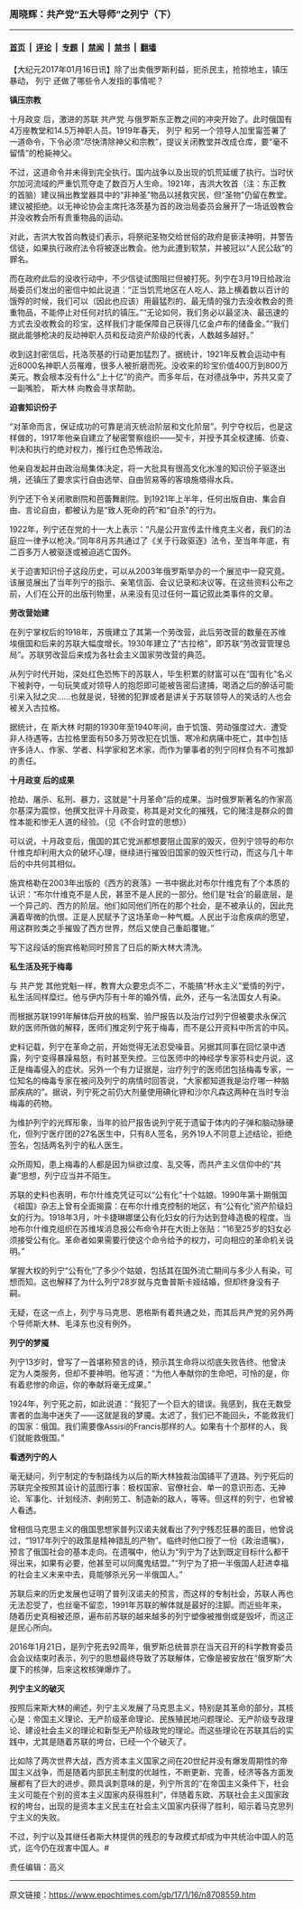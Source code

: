 ### 周晓辉：共产党“五大导师”之列宁（下）

---

#### [首页](../../../..?n8708559) &nbsp;|&nbsp; [评论](../../../../../epoch-comment?n8708559) &nbsp;|&nbsp; [专题](../../../../../epoch-special?n8708559) &nbsp;|&nbsp; [禁闻](../../../../../epoch-news?n8708559) &nbsp;|&nbsp; [禁书](../../../../../books?n8708559) &nbsp;|&nbsp; [翻墙](https://github.com/gfw-breaker/nogfw/blob/master/README.md?n8708559)


<div class="post_content" id="artbody" itemprop="articleBody">
 <!-- article content begin -->
 <p>
  【大纪元2017年01月16日讯】除了出卖俄罗斯利益，扼杀民主，抢掠地主，镇压暴动，
  <ok href="https://www.epochtimes.com/gb/tag/%E5%88%97%E5%AE%81.html">
   列宁
  </ok>
  还做了哪些令人发指的事情呢？
  <strong>
   <br/>
  </strong>
 </p>
 <p>
  <strong>
   镇压宗教
  </strong>
 </p>
 <p>
  <ok href="https://www.epochtimes.com/gb/tag/%E5%8D%81%E6%9C%88%E6%94%BF%E5%8F%98.html">
   十月政变
  </ok>
  后，激进的苏联
  <ok href="https://www.epochtimes.com/gb/tag/%E5%85%B1%E4%BA%A7%E5%85%9A.html">
   共产党
  </ok>
  与俄罗斯东正教之间的冲突开始了。此时俄国有4万座教堂和14.5万神职人员。1919年春天，
  <ok href="https://www.epochtimes.com/gb/tag/%E5%88%97%E5%AE%81.html">
   列宁
  </ok>
  和另一个领导人加里甯签署了一道命令，下令必须“尽快清除神父和宗教”，提议关闭教堂并改成仓库，要“毫不留情”的枪毙神父。
 </p>
 <p>
  不过，这道命令并未得到完全执行。国内战争以及出现的饥荒延缓了执行。当时伏尔加河流域的严重饥荒夺走了数百万人生命。1921年，吉洪大牧首（注：东正教的首脑）建议捐出教堂器具中的“非神圣”物品以拯救灾民，但“圣物”仍留在教堂。建议被拒绝。以无神论协会主席托洛茨基为首的政治局委员会展开了一场诋毁教会并没收教会所有贵重物品的运动。
 </p>
 <p>
  对此，吉洪大牧首向教徒们表示，将祭祀圣物交给世俗的政府是亵渎神明，并警告信徒，如果执行政府法令将被逐出教会。他为此遭到软禁，并被冠以“人民公敌”的罪名。
 </p>
 <p>
  而在政府此后的没收行动中，不少信徒试图阻拦但被打死。列宁在3月19日给政治局委员们发出的密信中如此说道：“正当饥荒地区在人吃人、路上横着数以百计的饿殍的时候，我们可以（因此也应该）用最猛烈的、最无情的强力去没收教会的贵重物品，不能停止对任何对抗的镇压。”“无论如何，我们务必以最坚决、最迅速的方式去没收教会的珍宝，这样我们才能保障自己获得几亿金卢布的储备金。”“我们据此能够枪决的反动神职人员和反动资产阶级的代表，人数越多越好。”
 </p>
 <p>
  收到这封密信后，托洛茨基的行动更加猛烈了。据统计，1921年反教会运动中有近8000名神职人员罹难，很多人被折磨而死。没收来的珍宝价值400万到800万美元。教会根本没有什么“上十亿”的资产。而多年后，在对德战争中，苏共又变了一副嘴脸，
  <ok href="https://www.epochtimes.com/gb/tag/%E6%96%AF%E5%A4%A7%E6%9E%97.html">
   斯大林
  </ok>
  向教会寻求帮助。
 </p>
 <p>
  <strong>
   迫害知识份子
   <br/>
  </strong>
 </p>
 <p>
  “对革命而言，保证成功的可靠是消灭统治阶层和文化阶层”。列宁夺权后，也是这样做的，1917年他亲自建立了秘密警察组织——契卡，并授予其全权逮捕、侦查、判决和执行的绝对权力，推行红色恐怖政治。
 </p>
 <p>
  他亲自发起并由政治局集体决定，将一大批具有很高文化水准的知识份子驱逐出境，还镇压了要求实行自由选举、自由贸易等的客琅施塔得水兵。
 </p>
 <p>
  列宁还下令关闭歌剧院和芭蕾舞剧院。到1921年上半年，任何出版自由、集会自由、言论自由，都被认为是“致人死命的药”和“自杀”的行为。
 </p>
 <p>
  1922年，列宁还在党的十一大上表示：“凡是公开宣传孟什维克主义者，我们的法庭应一律予以枪决。”同年8月苏共通过了《关于行政驱逐》法令，至当年年底，有二百多万人被驱逐或被迫逃亡国外。
 </p>
 <p>
  关于迫害知识份子这段历史，可以从2003年俄罗斯举办的一个展览中一窥究竟。该展览展出了当年列宁的指示、亲笔信函、会议记录和决议等。在这些资料公布之前，人们在公开的出版刊物里，从来没有见过任何一篇记叙此类事件的文章。
 </p>
 <p>
  <strong>
   劳改营始建
   <br/>
  </strong>
 </p>
 <p>
  在列宁掌权后的1918年，苏俄建立了其第一个劳改营，此后劳改营的数量在苏维埃俄国和后来的苏联大幅度增长。1930年建立了“古拉格”，即苏联“劳改营管理总局”。苏联劳改营后来成为各社会主义国家劳改营的典范。
 </p>
 <p>
  从列宁时代开始，深处红色恐怖下的苏联人，毕生积累的财富可以在“国有化”名义下被剥夺，一句玩笑或对领导人的抱怨即可能被告密后逮捕，喝酒之后的醉话可能引来入狱之灾……也就是说，轻微的犯罪或者是讲关于苏联领导人的笑话的人也会被关入古拉格。
 </p>
 <p>
  据统计，在
  <ok href="https://www.epochtimes.com/gb/tag/%E6%96%AF%E5%A4%A7%E6%9E%97.html">
   斯大林
  </ok>
  时期的1930年至1940年间，由于饥饿、劳动强度过大、遭受非人待遇等，古拉格里面有50多万劳改犯在饥饿、寒冷和病痛中死亡，其中包括许多诗人、作家、学者、科学家和艺术家，而作为肇事者的列宁同样负有不可推卸的责任。
 </p>
 <p>
  <strong>
   <ok href="https://www.epochtimes.com/gb/tag/%E5%8D%81%E6%9C%88%E6%94%BF%E5%8F%98.html">
    十月政变
   </ok>
   后的成果
   <br/>
  </strong>
 </p>
 <p>
  抢劫、屠杀、私刑、暴力，这就是“十月革命”后的成果。当时俄罗斯著名的作家高尔基深为震惊，他撰文批评十月政变，称其是对文化的摧残，它的赌注是群众的兽性本能和惨无人道的经验。（见《不合时宜的思想》）
 </p>
 <p>
  可以说，十月政变后，俄国的其它党派都想要阻止国家的毁灭，但列宁领导的布尔什维克却利用大众的破坏心理，继续进行摧毁旧国家的毁灭性行动，而这与几十年后的中共何其相似。
 </p>
 <p>
  施宾格勒在2003年出版的《西方的衰落》一书中据此对布尔什维克有了个本质的认识：“布尔什维克不是人民，甚至不是人民的一部分。他们是‘社会’的最底层，是一个异己的、西方的阶层。他们如同他们所在的那个社会，是不被承认的，因此充满着卑微的仇恨。正是人民赋予了这场革命一种气概。人民出于治愈疾病的愿望，用这群败类之手摧毁了西方世界，然后又使自己重蹈覆辙。”
 </p>
 <p>
  写下这段话的施宾格勒同时预言了日后的斯大林大清洗。
 </p>
 <p>
  <strong>
   私生活及死于梅毒
   <br/>
  </strong>
 </p>
 <p>
  与
  <ok href="https://www.epochtimes.com/gb/tag/%E5%85%B1%E4%BA%A7%E5%85%9A.html">
   共产党
  </ok>
  其他党魁一样，教育大众要忠贞不二，不能搞“杯水主义”爱情的列宁，私生活同样糜烂。他与伊内莎有十年的婚外情，此外，还与一名法国女人有染。
 </p>
 <p>
  而根据苏联1991年解体后开放的档案、验尸报告以及治疗过列宁但被要求永保沉默的医师所做的解释，医师们推定列宁死于梅毒，而不是公开资料中所言的中风。
 </p>
 <p>
  史料记载，列宁在革命之前，开始觉得无法忍受噪音。另据其同事在回忆录中透露，列宁变得暴躁易怒，有时甚至失控。三位医师中的神经学专家芬科史丹说，这正是梅毒侵入的症状。另外一个有力证据是，治疗列宁的医师团包括梅毒专家，一位知名的梅毒专家在被问及列宁的病情时回答说，“大家都知道我是治疗哪一种脑部疾病的”。据说，列宁死之前仍大剂量使用碘化钾和沙尔凡森这两种在当时专治梅毒的药物。
 </p>
 <p>
  为维护列宁的光辉形象，当年的验尸报告说列宁死于遗留于体内的子弹和脑动脉硬化，但列宁医疗团的27名医生中，只有8人签名，另外19人不同意上述结论，拒绝签名，包括两名列宁的私人医生。
 </p>
 <p>
  众所周知，患上梅毒的人都是因为纵欲过度、乱交等，而共产主义信仰中的“共妻”思想，列宁应当并不陌生。
 </p>
 <p>
  苏联的史料也表明，布尔什维克凭证可以“公有化”十个姑娘。1990年第十期俄国《祖国》杂志上曾有全面揭露：在布尔什维克控制的地区，有“公有化”资产阶级妇女的行为。1918年3月，叶卡捷琳娜堡公有化妇女的行为达到登峰造极的程度。当地布尔什维克组织在苏维埃消息报公布命令并在大街上张贴：“16至25岁的妇女必须接受公有化。革命者如果需要行使这个命令给予的权力，可向相应的革命机关说明。”
 </p>
 <p>
  掌握大权的列宁“公有化”了多少个姑娘，包括其在国外流亡期间与多少人有染，可想而知。这也解释了为什么列宁28岁就与克鲁普斯卡娅结婚，但却终身没有子嗣。
 </p>
 <p>
  无疑，在这一点上，列宁与马克思、恩格斯有着共通之处，而其后共产党的另外两个导师斯大林、毛泽东也没有例外。
 </p>
 <p>
  <strong>
   列宁的梦魇
   <br/>
  </strong>
 </p>
 <p>
  列宁13岁时，曾写了一首堪称预言的诗，预示其生命将以彻底失败告终。他曾决定为人类服务，但却不要神明。他写道：“为他人奉献你的生命吧，可怜的是，你有着悲惨的命运，你的奉献将毫无成果。”
 </p>
 <p>
  1924年，列宁死之前，如此说道：“我犯了一个巨大的错误。我感到，我在无数受害者的血海中迷失了——这就是我的梦魇。太迟了，我们已不能回头，不能救我们的国家：俄国。我们需要像Assisi的Francis那样的人。如果有十个那样的人，我们就能救俄国。”
 </p>
 <p>
  <strong>
   看透列宁的人
   <br/>
  </strong>
 </p>
 <p>
  毫无疑问，列宁制定的专制路线为以后的斯大林独裁治国铺平了道路。列宁死后的苏联完全按照其设计的蓝图行事：极权国家、官僚社会、单一的意识形态、无神论、军事化、计划经济、剥削劳工、制造新的敌人，等等。但这样的列宁，也曾被人看透。
 </p>
 <p>
  曾相信马克思主义的俄国思想家普列汉诺夫就看出了列宁残忍狂暴的面目，他曾说过，“1917年列宁的政策是精神错乱的产物”。临终时他口授了一份《政治遗嘱》，预言了俄国社会的基本走向。在遗嘱中，他认为“列宁为了达到既定目标什么都干得出来，如果有必要，他甚至可以同魔鬼结盟。”“列宁为了把一半俄国人赶进幸福的社会主义未来中去，竟能够杀光另一半俄国人。”
 </p>
 <p>
  苏联后来的历史发展也证明了普列汉诺夫的预言，而这样的专制社会，苏联人再也无法忍受了，也丝毫不留恋，1991年苏联的解体就是最好的注脚。而近些年来，随着历史真相被还原，遍布前苏联的越来越多的列宁塑像被推倒或是毁坏，而这正是民心所向。
 </p>
 <p>
  2016年1月21日，是列宁死去92周年，俄罗斯总统普京在当天召开的科学教育委员会会议结束时表示，列宁的思想最终导致了苏联解体，它像是被安放在“俄罗斯”大厦下的核弹，后来这枚核弹爆炸了。
 </p>
 <p>
  <strong>
   列宁主义的破灭
   <br/>
  </strong>
 </p>
 <p>
  按照后来斯大林的阐述，列宁主义发展了马克思主义，特别是其革命的部分，其核心是：帝国主义理论、无产阶级革命理论、民族殖民地问题理论、无产阶级专政理论、建设社会主义的理论和新型无产阶级政党的理论。而这些理论在苏联其后的实践中，尤其是随着苏联的垮台，已经一个个破灭了。
 </p>
 <p>
  比如除了两次世界大战，西方资本主义国家之间在20世纪并没有爆发周期性的帝国主义战争，而是随着内部民主制度的优越性，不断更新、完善，经济等各方面发展都有了巨大的进步。颇具讽刺意味的是，列宁所言的“在帝国主义条件下，社会主义可能在个别的资本主义国家内获得胜利”，伴随着东欧、苏联社会主义国家政权的垮台，出现的是资本主义民主在社会主义国家内获得了胜利，昭示着马克思列宁主义的失败。
 </p>
 <p>
  不过，列宁以及其继任者斯大林提供的残忍的专政模式却成为中共统治中国人的范式，迄今仍在戕害中国人。#
 </p>
 <p>
  责任编辑：高义
 </p>
 <!-- article content end -->
 <div id="below_article_ad">
 </div>
</div>


---

原文链接：https://www.epochtimes.com/gb/17/1/16/n8708559.htm